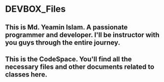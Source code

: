# DEVBOX_Files
## This is Md. Yeamin Islam. A passionate programmer and developer. I'll be instructor with you guys through the entire journey. 
## This is the CodeSpace. You'll find all the necessary files and other documents related to classes here.